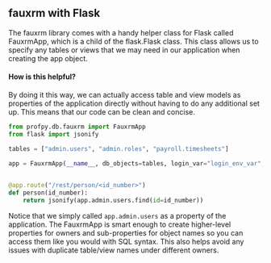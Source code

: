 ## fauxrm with Flask
The fauxrm library comes with a handy helper class for Flask called FauxrmApp, which is a child of the flask.Flask class. 
This class allows us to specify any tables or views that we may need in our application when creating the app object.


#### How is this helpful? 
By doing it this way, we can actually access table and view models as properties of the application directly without
having to do any additional set up. This means that our code can be clean and concise. 


```python
from profpy.db.fauxrm import FauxrmApp
from flask import jsonify

tables = ["admin.users", "admin.roles", "payroll.timesheets"]

app = FauxrmApp(__name__, db_objects=tables, login_var="login_env_var", password_var="password_env_var")

    
@app.route("/rest/person/<id_number>")
def person(id_number):
    return jsonify(app.admin.users.find(id=id_number))
```

Notice that we simply called `app.admin.users` as a property of the application. The FauxrmApp is smart enough
to create higher-level properties for owners and sub-properties for object names so you can access them like you would 
with SQL syntax. This also helps avoid any issues with duplicate table/view names under different owners. 

   